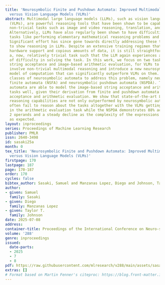 ```yaml
---
title: 'Neurosymbolic Finite and Pushdown Automata: Improved Multimodal Reasoning
  versus Vision Language Models (VLMs)'
abstract: Multimodal large language models (LLMs), such as vision language models
  (VLMs), are powerful reasoning tools that have been shown to be capable of solving
  non-trivial tasks such as image and video reasoning, translation, and text generation.
  Alternatively, LLMs have also regularly been shown to have difficulties with trivial
  tasks like performing elementary mathematical reasoning problems and arithmetic.
  Significant effort has since gone towards directly addressing these tasks in order
  to show reasoning in LLMs. Despite an extensive training regimen that includes state-of-the-art
  hardware support and copious amounts of data, it is still straightforward to modify
  a, now, relatively trivial task such that the LLM again experiences a great deal
  of difficulty in solving the task. In this work, we focus on two tasks, image-based
  string acceptance and image-based arithmetic evaluation, for VLMs to solve that
  involve non-trivial multimodal reasoning and introduce a new neurosymbolic-based
  model of computation that can significantly outperform VLMs on them. We define two
  classes of neurosymbolic automata to address this problem, namely neurosymbolic
  finite automata (NSFA) and neurosymbolic pushdown automata (NSPDA). These neurosymbolic
  automata are able to model the image-based string acceptance and arithmetic evaluation
  tasks well, given their derivation from finite and pushdown automata for string
  acceptance and arithmetic evaluation. We show that state-of-the-art LLMs with multimodal
  reasoning capabilities are not only outperformed by neurosymbolic automata, but
  often fail to reason about the tasks altogether with the VLMs getting zero correct
  in the arithmetic evaluation task while the NSPDA demonstrates 88% accuracy with
  2 operands and a steady decline as the complexity of the expressions increased,
  as expected.
layout: inproceedings
series: Proceedings of Machine Learning Research
publisher: PMLR
issn: 2640-3498
id: sasaki25a
month: 0
tex_title: 'Neurosymbolic Finite and Pushdown Automata: Improved Multimodal Reasoning
  versus Vision Language Models (VLMs)'
firstpage: 170
lastpage: 187
page: 170-187
order: 170
cycles: false
bibtex_author: Sasaki, Samuel and Manzanas Lopez, Diego and Johnson, Taylor T.
author:
- given: Samuel
  family: Sasaki
- given: Diego
  family: Manzanas Lopez
- given: Taylor T.
  family: Johnson
date: 2025-07-08
address:
container-title: Proceedings of the International Conference on Neuro-symbolic Systems
volume: '288'
genre: inproceedings
issued:
  date-parts:
  - 2025
  - 7
  - 8
pdf: https://raw.githubusercontent.com/mlresearch/v288/main/assets/sasaki25a/sasaki25a.pdf
extras: []
# Format based on Martin Fenner's citeproc: https://blog.front-matter.io/posts/citeproc-yaml-for-bibliographies/
---
```


